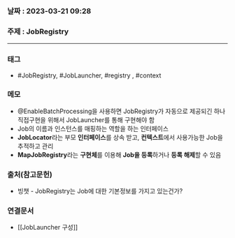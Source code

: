 ### 날짜 : 2023-03-21 09:28
### 주제 : JobRegistry
---
### 태그
* #JobRegistry, #JobLauncher, #registry , #context

### 메모
* @EnableBatchProcessing을 사용하면 JobRegistry가 자동으로 제공되긴 하나 직접구현을 위해서 JobLauncher를 통해 구현해야 함
* Job의 이름과 인스턴스를 매핑하는 역할을 하는 인터페이스
* **JobLocator**라는 부모 **인터페이스**를 상속 받고, **컨텍스트**에서 사용가능한 Job을 추적하고 관리
* **MapJobRegistry**라는 **구현체**를 이용해 **Job을 등록**하거나 **등록 해제**할 수 있음

### 출처(참고문헌)
-  빙챗 - JobRegistry는 Job에 대한 기본정보를 가지고 있는건가?

### 연결문서
- [[JobLauncher 구성]]